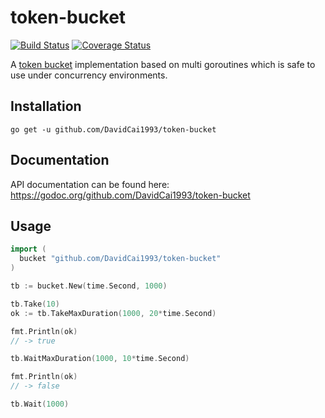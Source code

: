 # token-bucket
[![Build Status](https://travis-ci.org/DavidCai1993/token-bucket.svg?branch=master)](https://travis-ci.org/DavidCai1993/token-bucket)
[![Coverage Status](https://coveralls.io/repos/github/DavidCai1993/token-bucket/badge.svg?branch=master)](https://coveralls.io/github/DavidCai1993/token-bucket?branch=master)

A [token bucket](https://en.wikipedia.org/wiki/Token_bucket) implementation based on multi goroutines which is safe to use under concurrency environments.

## Installation

```
go get -u github.com/DavidCai1993/token-bucket
```

## Documentation

API documentation can be found here: https://godoc.org/github.com/DavidCai1993/token-bucket

## Usage

```go
import (
  bucket "github.com/DavidCai1993/token-bucket"
)
```

```go
tb := bucket.New(time.Second, 1000)

tb.Take(10)
ok := tb.TakeMaxDuration(1000, 20*time.Second)

fmt.Println(ok)
// -> true

tb.WaitMaxDuration(1000, 10*time.Second)

fmt.Println(ok)
// -> false

tb.Wait(1000)
```
